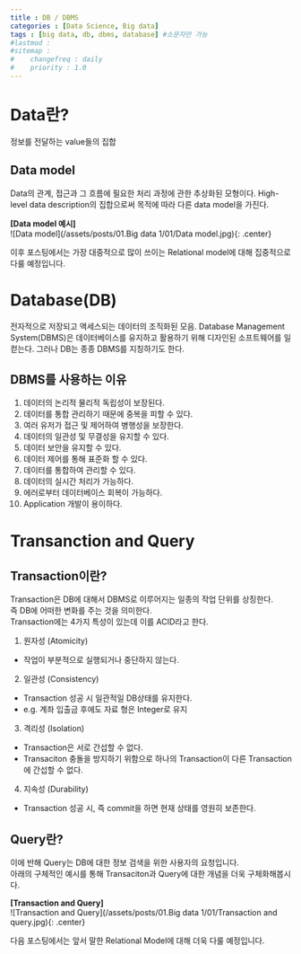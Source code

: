```yaml
---
title : DB / DBMS
categories : [Data Science, Big data]
tags : [big data, db, dbms, database] #소문자만 가능
#lastmod : 
#sitemap :
#    changefreq : daily
#    priority : 1.0
---
```


<!--
---
layout: categories
title: Categories
date : YYYY-MM-DD HH:MM:SS +/-TTTT
icon: fas fa-stream
---
-->

# Data란?

정보를 전달하는 value들의 집합

## Data model
Data의 관계, 접근과 그 흐름에 필요한 처리 과정에 관한 추상화된 모형이다.
High-level data description의 집합으로써 목적에 따라 다른 data model을 가진다.

**[Data model 예시]**  
![Data model](/assets/posts/01.Big data 1/01/Data model.jpg){: .center}   
  
이후 포스팅에서는 가장 대중적으로 많이 쓰이는 Relational model에 대해 집중적으로 다룰 예정입니다.


# Database(DB)

전자적으로 저장되고 액세스되는 데이터의 조직화된 모음.
Database Management System(DBMS)은 데이터베이스를 유지하고 활용하기 위해 디자인된 소프트웨어를 일컫는다.
그러나 DB는 종종 DBMS를 지칭하기도 한다.

  

## DBMS를 사용하는 이유

 1. 데이터의 논리적 물리적 독립성이 보장된다.
 2. 데이터를 통합 관리하기 때문에 중복을 피할 수 있다.
 3. 여러 유저가 접근 및 제어하여 병행성을 보장한다.
 4. 데이터의 일관성 및 무결성을 유지할 수 있다.
 5. 데이터 보안을 유지할 수 있다.
 6. 데이터 제어를 통해 표준화 할 수 있다.
 7. 데이터를 통합하여 관리할 수 있다.
 8. 데이터의 실시간 처리가 가능하다.
 9. 에러로부터 데이터베이스 회복이 가능하다.
 10. Application 개발이 용이하다.
  
# Transanction and Query

## Transaction이란?  
Transaction은 DB에 대해서 DBMS로 이루어지는 일종의 작업 단위를 상징한다.  
즉 DB에 어떠한 변화를 주는 것을 의미한다.  
Transaction에는 4가지 특성이 있는데 이를 ACID라고 한다.  
1. 원자성 (Atomicity)
- 작업이 부분적으로 실행되거나 중단하지 않는다.
2. 일관성 (Consistency)
- Transaction 성공 시 일관적일 DB상태를 유지한다. 
- e.g. 계좌 입출금 후에도 자료 형은 Integer로 유지
3. 격리성 (Isolation)
- Transaction은 서로 간섭할 수 없다.
- Transaciton 충돌을 방지하기 위함으로 하나의 Transaction이 다른 Transaction에 간섭할 수 없다.
4. 지속성 (Durability)
- Transaction 성공 시, 즉 commit을 하면 현재 상태를 영원히 보존한다.  

## Query란?  
이에 반해 Query는 DB에 대한 정보 검색을 위한 사용자의 요청입니다.  
아래의 구체적인 예시를 통해 Transaciton과 Query에 대한 개념을 더욱 구체화해봅시다.  
  
  
 **[Transaction and Query]**  
![Transaction and Query](/assets/posts/01.Big data 1/01/Transaction and query.jpg){: .center}  
  
  
다음 포스팅에서는 앞서 말한 Relational Model에 대해 더욱 다룰 예정입니다.